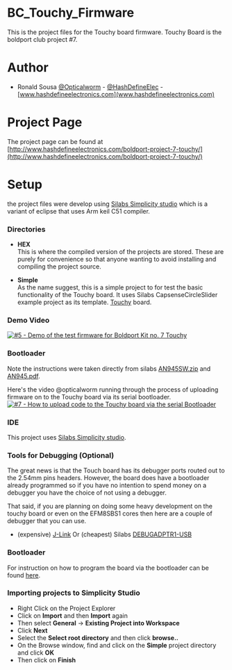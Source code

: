 # BC_Touchy_Firmware
This is the project files for the Touchy board firmware. Touchy Board is the boldport club project #7.

# Author
- Ronald Sousa [@Opticalworm](https://twitter.com/Opticalworm) - [@HashDefineElec](https://twitter.com/HashDefineElec) - [www.hashdefineelectronics.com](www.hashdefineelectronics.com)

# Project Page
The project page can be found at [http://www.hashdefineelectronics.com/boldport-project-7-touchy/](http://www.hashdefineelectronics.com/boldport-project-7-touchy/)

# Setup
the project files were develop using [Silabs Simplicity studio](http://www.silabs.com/products/mcu/Pages/simplicity-studio.aspx) which is a variant of eclipse that uses Arm keil C51 compiler.

### Directories
- **HEX**  
This is where the compiled version of the projects are stored. These are purely for convenience so that anyone wanting to avoid installing and compiling the project source.

- **Simple**  
As the name suggest, this is a simple project to for test the basic functionality of the Touchy board. It uses Silabs CapsenseCircleSlider example project as its template. [Touchy](http://www.boldport.club/shop/product/437209749) board.  

### Demo Video
[![#5 - Demo of the test firmware for Boldport Kit no. 7 Touchy](http://img.youtube.com/vi/UFBcgWf9tuo/0.jpg)](https://youtu.be/UFBcgWf9tuo)

### Bootloader
Note the instructions were taken directly from silabs [AN945SW.zip](http://www.silabs.com/Support%20Documents/Software/AN945SW.zip) and [AN945.pdf](http://www.silabs.com/Support%20Documents/TechnicalDocs/AN945.pdf).

Here's the video @opticalworm running through the process of uploading firmware on to the Touchy board via its serial bootloader.  
[![#7 - How to upload code to the Touchy board via the serial Bootloader](http://img.youtube.com/vi/HoMjZiPxQnk/0.jpg)](https://www.youtube.com/watch?v=HoMjZiPxQnk)


### IDE
This project uses [Silabs Simplicity studio](http://www.silabs.com/products/mcu/Pages/simplicity-studio.aspx).

### Tools for Debugging (Optional)
The great news is that the Touch board has its debugger ports routed out to the 2.54mm pins headers. However, the board does have a bootloader already programmed so if you have no intention to spend money on a debugger you have the choice of not using a debugger.

That said, if you are planning on doing some heavy development on the touchy board or even on the EFM8SBS1 cores then here are a couple of debugger that you can use.

- (expensive) [J-Link](http://uk.farnell.com/segger/8-08-00-j-link-base/jtag-emulator-usb-for-arm/dp/2098541?MER=bn_search_1TP_SearchNB_2) Or (cheapest) Silabs [DEBUGADPTR1-USB](http://uk.farnell.com/silicon-labs/debugadptr1-usb/adaptor-usb-debug-for-c8051fxxx/dp/1186943) 

### Bootloader
For instruction on how to program the board via the bootloader can be found [here](http://www.hashdefineelectronics.com/boldport-project-7-touchy/).

### Importing projects to Simplicity Studio
- Right Click on the Project Explorer
- Click on **Import** and then **Import** again
- Then select **General** -> **Existing Project into Workspace**
- Click **Next**
- Select the **Select root directory** and then click **browse..**
- On the Browse window, find and click on the **Simple** project directory and click **OK**
- Then click on **Finish**
